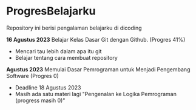 # ProgresBelajarku
Repository ini berisi pengalaman belajarku di dicoding

**16 Agustus 2023**
Belajar Kelas Dasar Git dengan Github. (Progres 41%)
* Mencari tau lebih dalam apa itu git
* Belajar tentang cara membuat repository

**Agustus 2023**
Memulai Dasar Pemrograman untuk Menjadi Pengembang Software (Progres 0)
* Deadline 18 Agustus 2023
* Masih ada satu materi lagi "Pengenalan ke Logika Pemrograman (progress masih 0)"
  
